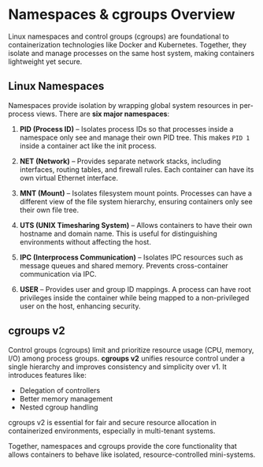 # Namespaces & cgroups Overview

Linux namespaces and control groups (cgroups) are foundational to containerization technologies like Docker and Kubernetes. Together, they isolate and manage processes on the same host system, making containers lightweight yet secure.

## Linux Namespaces

Namespaces provide isolation by wrapping global system resources in per-process views. There are **six major namespaces**:

1. **PID (Process ID)** – Isolates process IDs so that processes inside a namespace only see and manage their own PID tree. This makes `PID 1` inside a container act like the init process.

2. **NET (Network)** – Provides separate network stacks, including interfaces, routing tables, and firewall rules. Each container can have its own virtual Ethernet interface.

3. **MNT (Mount)** – Isolates filesystem mount points. Processes can have a different view of the file system hierarchy, ensuring containers only see their own file tree.

4. **UTS (UNIX Timesharing System)** – Allows containers to have their own hostname and domain name. This is useful for distinguishing environments without affecting the host.

5. **IPC (Interprocess Communication)** – Isolates IPC resources such as message queues and shared memory. Prevents cross-container communication via IPC.

6. **USER** – Provides user and group ID mappings. A process can have root privileges inside the container while being mapped to a non-privileged user on the host, enhancing security.

## cgroups v2

Control groups (cgroups) limit and prioritize resource usage (CPU, memory, I/O) among process groups. **cgroups v2** unifies resource control under a single hierarchy and improves consistency and simplicity over v1. It introduces features like:

- Delegation of controllers
- Better memory management
- Nested cgroup handling

cgroups v2 is essential for fair and secure resource allocation in containerized environments, especially in multi-tenant systems.

Together, namespaces and cgroups provide the core functionality that allows containers to behave like isolated, resource-controlled mini-systems.
